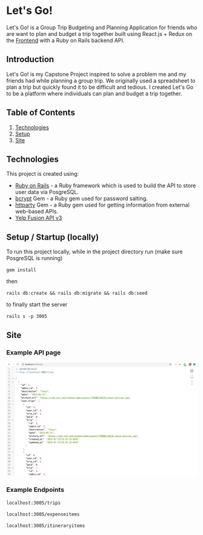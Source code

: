 # Let's Go!
Let's Go! is a Group Trip Budgeting and Planning Application for friends who are want to plan and budget a trip together built using React.js + Redux on the [Frontend](https://github.com/cStruong/letsgo_front) with a Ruby on Rails backend API.

## Introduction
Let's Go! is my Capstone Project inspired to solve a problem me and my friends had while planning a group trip. We originally used a spreadsheet to plan a trip but quickly found it to be difficult and tedious. I created Let's Go to be a platform where individuals can plan and budget a trip together.

## Table of Contents
1. [Technologies](#technologies)
2. [Setup](#setup)
3. [Site](#site)

## Technologies<a name="technologies"></a>
This project is created using: 
* [Ruby on Rails](https://rubyonrails.org/) - a Ruby framework which is used to build the API to store user data via PosgreSQL.
* [bcrypt](https://www.npmjs.com/package/bcrypt) Gem - a Ruby gem used for password salting.
* [httparty](https://github.com/jnunemaker/httparty) Gem - a Ruby gem used for getting information from external web-based APIs.
* [Yelp Fusion API v3](https://www.yelp.com/developers/documentation/v3)

## Setup / Startup (locally) <a name="setup"></a>
To run this project locally, while in the project directory run (make sure PosgreSQL is running)
```
gem install
```
then
```
rails db:create && rails db:migrate && rails db:seed
```
to finally start the server
 ```
rails s -p 3005
```

## Site <a name="site"></a>
### Example API page
![example API page](./assets/exampleAPI.png)

### Example Endpoints
```
localhost:3005/trips
```
```
localhost:3005/expenseitems
```
```
localhost:3005/itineraryitems
```


